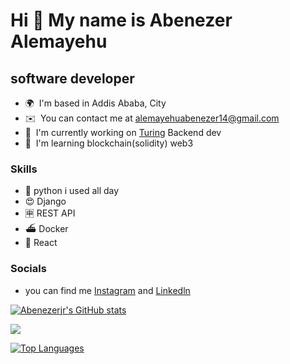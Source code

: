 Hi 👋 My name is Abenezer Alemayehu
===================================

software developer
------------------

* 🌍  I'm based in Addis Ababa, City
* ✉️  You can contact me at [alemayehuabenezer14@gmail.com](mailto:alemayehuabenezer14@gmail.com)
* 🚀  I'm currently working on [Turing](http://turing.com) Backend dev
* 🧠  I'm learning blockchain(solidity) web3 

### Skills

* 🐍 python  i used all day
* 😍 Django
* 🈸 REST API
* ⛴️ Docker
* 🥵 React

### Socials
* you can find me [Instagram](https://www.instagram.com/abenezerj01) and [Linkedln](www.linkedin.com/in/abenezer-alemayehu0) 

<a href="http://www.github.com/Abenezerjr"><img src="https://github-readme-stats.vercel.app/api?username=Abenezerjr&show_icons=true&hide=&count_private=true&title_color=0891b2&text_color=ffffff&icon_color=000000&bg_color=000000&hide_border=true&show_icons=true" alt="Abenezerjr's GitHub stats" /></a>

<a href="http://www.github.com/Abenezerjr"><img src="https://github-readme-streak-stats.herokuapp.com/?user=Abenezerjr&stroke=ffffff&background=000000&ring=0891b2&fire=0891b2&currStreakNum=ffffff&currStreakLabel=0891b2&sideNums=ffffff&sideLabels=ffffff&dates=ffffff&hide_border=true" /></a>

<a href="https://github.com/Abenezerjr" align="left"><img src="https://github-readme-stats.vercel.app/api/top-langs/?username=Abenezerjr&langs_count=10&title_color=0891b2&text_color=ffffff&icon_color=000000&bg_color=000000&hide_border=true&locale=en&custom_title=Top%20%Languages" alt="Top Languages" /></a>
